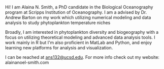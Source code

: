 Hi! I am Alaina N. Smith, a PhD candidate in the Biological Oceanography program at Scripps Institution of Oceanography. 
I am a advised by Dr. Andrew Barton on my work which utilizing numerical modeling and data analysis to study phytoplankton temperature niches

Broadly, I am interested in phytoplankton diversity and biogeography with a focus on utilizing theoretical modeling and advanced data analysis tools. 
I work mainly in R but I'm also proficient in MatLab and Python, and enjoy learning new platforms for analysis and visualization. 

I can be reached at ans132@ucsd.edu. For more info check out my website: alainanoel-smith.com

<!---
anoelsm/anoelsm is a ✨ special ✨ repository because its `README.md` (this file) appears on your GitHub profile.
You can click the Preview link to take a look at your changes.
--->
